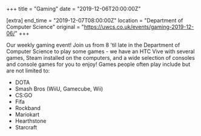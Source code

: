 +++
title = "Gaming"
date = "2019-12-06T20:00:00Z"

[extra]
end_time = "2019-12-07T08:00:00Z"
location = "Department of Computer Science"
original = "https://uwcs.co.uk/events/gaming-2019-12-06/"
+++

Our weekly gaming event\! Join us from 8 'til late in the Department of Computer Science to play some games - we have an HTC Vive with several games, Steam installed on the computers, and a wide selection of consoles and console games for you to enjoy\! Games people often play include but are not limited to:  

  - DOTA  
  - Smash Bros (WiiU, Gamecube, Wii)  
  - CS:GO  
  - Fifa  
  - Rockband  
  - Mariokart  
  - Hearthstone  
  - Starcraft

